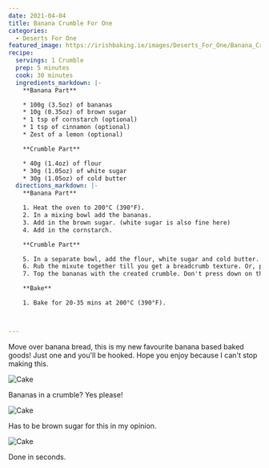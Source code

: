 ```yaml
---
date: 2021-04-04
title: Banana Crumble For One
categories:
  - Deserts For One
featured_image: https://irishbaking.ie/images/Deserts_For_One/Banana_Crumble/Image_1.webp
recipe:
  servings: 1 Crumble
  prep: 5 minutes
  cook: 30 minutes
  ingredients_markdown: |-
    **Banana Part**

    * 100g (3.5oz) of bananas
    * 10g (0.35oz) of brown sugar
    * 1 tsp of cornstarch (optional)
    * 1 tsp of cinnamon (optional)
    * Zest of a lemon (optional)

    **Crumble Part**

    * 40g (1.4oz) of flour
    * 30g (1.05oz) of white sugar
    * 30g (1.05oz) of cold butter
  directions_markdown: |-
    **Banana Part**

    1. Heat the oven to 200°C (390°F).
    2. In a mixing bowl add the bananas.
    3. Add in the brown sugar. (white sugar is also fine here)
    4. Add in the cornstarch.

    **Crumble Part**

    5. In a separate bowl, add the flour, white sugar and cold butter.
    6. Rub the mixute together till you get a breadcrumb texture. Or, pop it into the food processor to mix it well.
    7. Top the bananas with the created crumble. Don't press down on the crumble, you want some air flowing.

    **Bake**

    1. Bake for 20-35 mins at 200°C (390°F).



---
```

Move over banana bread, this is my new favourite banana based baked goods! Just one and you'll be hooked. Hope you enjoy because I can't stop making this.

![Cake](https://irishbaking.ie/images/Deserts_For_One/Banana_Crumble/Image_2.webp)

Bananas in a crumble? Yes please!

![Cake](https://irishbaking.ie/images/Deserts_For_One/Banana_Crumble/Image_3.webp)

Has to be brown sugar for this in my opinion.

![Cake](https://irishbaking.ie/images/Deserts_For_One/Banana_Crumble/Image_4.webp)

Done in seconds.


